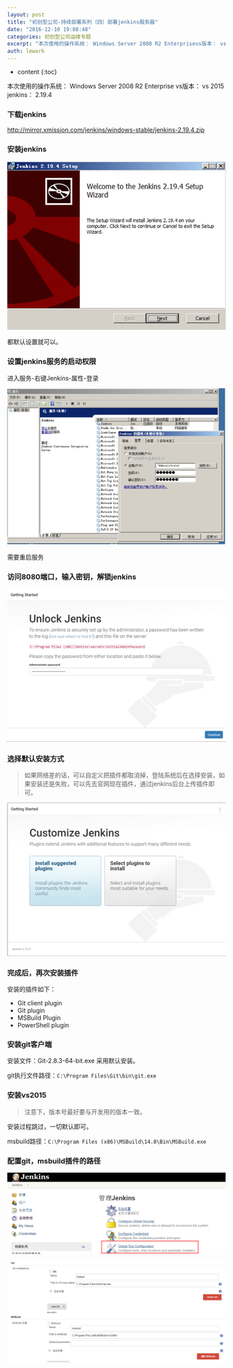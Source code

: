 ```yaml
---
layout: post
title: "初创型公司-持续部署系列（四）部署jenkins服务器"
date: "2016-12-10 19:08:48"
categories: 初创型公司运维专题
excerpt: "本次使用的操作系统： Windows Server 2008 R2 Enterprisevs版本： vs 2015jenkins： 2.19.4..."
auth: lework
---
```

* content
{:toc}

本次使用的操作系统： Windows Server 2008 R2 Enterprise
vs版本： vs 2015
jenkins： 2.19.4

### 下载jenkins
http://mirror.xmission.com/jenkins/windows-stable/jenkins-2.19.4.zip

### 安装jenkins

![Paste_Image.png](/assets/images/初创型公司运维专题/3629406-31fffbffe145796b.png)

都默认设置就可以。

### 设置jenkins服务的启动权限
进入服务-右键Jenkins-属性-登录

![Paste_Image.png](/assets/images/初创型公司运维专题/3629406-29aadd85a8dcf332.png)

需要重启服务

### 访问8080端口，输入密钥，解锁jenkins


![Paste_Image.png](/assets/images/初创型公司运维专题/3629406-b3e86b8abc5128e4.png)

### 选择默认安装方式
> 如果网络差的话，可以自定义把插件都取消掉，登陆系统后在选择安装，如果安装还是失败，可以先去官网现在插件，通过jenkins后台上传插件即可。



![](/assets/images/初创型公司运维专题/3629406-c46b49ab7923cda6.png)

 
### 完成后，再次安装插件

安装的插件如下：
- Git client plugin
- Git plugin
- MSBuild Plugin
- PowerShell plugin

###  安装git客户端

安装文件：Git-2.8.3-64-bit.exe
采用默认安装。

git执行文件路径：`C:\Program Files\Git\bin\git.exe`

### 安装vs2015
> 注意下，版本号最好要与开发用的版本一致。

安装过程跳过，一切默认即可。

msbuild路径：`C:\Program Files (x86)\MSBuild\14.0\Bin\MSBuild.exe`

### 配置git，msbuild插件的路径

![Paste_Image.png](/assets/images/初创型公司运维专题/3629406-a0753c00de674af1.png)

![Paste_Image.png](/assets/images/初创型公司运维专题/3629406-4da0c09d64e103db.png)
